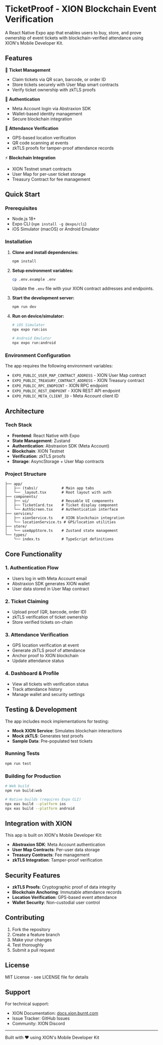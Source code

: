 # TicketProof - XION Blockchain Event Verification

A React Native Expo app that enables users to buy, store, and prove ownership of event tickets with blockchain-verified attendance using XION's Mobile Developer Kit.

## Features

🎫 **Ticket Management**
- Claim tickets via QR scan, barcode, or order ID
- Store tickets securely with User Map smart contracts
- Verify ticket ownership with zkTLS proofs

🔐 **Authentication**
- Meta Account login via Abstraxion SDK
- Wallet-based identity management
- Secure blockchain integration

📍 **Attendance Verification**
- GPS-based location verification
- QR code scanning at events
- zkTLS proofs for tamper-proof attendance records

⚡ **Blockchain Integration**
- XION Testnet smart contracts
- User Map for per-user ticket storage
- Treasury Contract for fee management

## Quick Start

### Prerequisites

- Node.js 18+ 
- Expo CLI (`npm install -g @expo/cli`)
- iOS Simulator (macOS) or Android Emulator

### Installation

1. **Clone and install dependencies:**
   ```bash
   npm install
   ```

2. **Setup environment variables:**
   ```bash
   cp .env.example .env
   ```
   Update the `.env` file with your XION contract addresses and endpoints.

3. **Start the development server:**
   ```bash
   npm run dev
   ```

4. **Run on device/simulator:**
   ```bash
   # iOS Simulator
   npx expo run:ios
   
   # Android Emulator  
   npx expo run:android
   ```

### Environment Configuration

The app requires the following environment variables:

- `EXPO_PUBLIC_USER_MAP_CONTRACT_ADDRESS` - XION User Map contract
- `EXPO_PUBLIC_TREASURY_CONTRACT_ADDRESS` - XION Treasury contract  
- `EXPO_PUBLIC_RPC_ENDPOINT` - XION RPC endpoint
- `EXPO_PUBLIC_REST_ENDPOINT` - XION REST API endpoint
- `EXPO_PUBLIC_META_CLIENT_ID` - Meta Account client ID

## Architecture

### Tech Stack

- **Frontend**: React Native with Expo
- **State Management**: Zustand
- **Authentication**: Abstraxion SDK (Meta Account)
- **Blockchain**: XION Testnet
- **Verification**: zkTLS proofs
- **Storage**: AsyncStorage + User Map contracts

### Project Structure

```
├── app/
│   ├── (tabs)/           # Main app tabs
│   └── _layout.tsx       # Root layout with auth
├── components/
│   ├── ui/               # Reusable UI components
│   ├── TicketCard.tsx    # Ticket display component
│   └── AuthScreen.tsx    # Authentication interface
├── services/
│   ├── xionService.ts    # XION blockchain integration
│   └── locationService.ts # GPS/location utilities
├── store/
│   └── useAppStore.ts    # Zustand state management
└── types/
    └── index.ts          # TypeScript definitions
```

## Core Functionality

### 1. Authentication Flow

- Users log in with Meta Account email
- Abstraxion SDK generates XION wallet
- User data stored in User Map contract

### 2. Ticket Claiming

- Upload proof (QR, barcode, order ID)
- zkTLS verification of ticket ownership
- Store verified tickets on-chain

### 3. Attendance Verification

- GPS location verification at event
- Generate zkTLS proof of attendance  
- Anchor proof to XION blockchain
- Update attendance status

### 4. Dashboard & Profile

- View all tickets with verification status
- Track attendance history
- Manage wallet and security settings

## Testing & Development

The app includes mock implementations for testing:

- **Mock XION Service**: Simulates blockchain interactions
- **Mock zkTLS**: Generates test proofs
- **Sample Data**: Pre-populated test tickets

### Running Tests

```bash
npm run test
```

### Building for Production

```bash
# Web build
npm run build:web

# Native builds (requires Expo CLI)
npx eas build --platform ios
npx eas build --platform android
```

## Integration with XION

This app is built on XION's Mobile Developer Kit:

- **Abstraxion SDK**: Meta Account authentication
- **User Map Contracts**: Per-user data storage
- **Treasury Contracts**: Fee management
- **zkTLS Integration**: Tamper-proof verification

## Security Features

- **zkTLS Proofs**: Cryptographic proof of data integrity
- **Blockchain Anchoring**: Immutable attendance records
- **Location Verification**: GPS-based event attendance
- **Wallet Security**: Non-custodial user control

## Contributing

1. Fork the repository
2. Create a feature branch
3. Make your changes
4. Test thoroughly
5. Submit a pull request

## License

MIT License - see LICENSE file for details

## Support

For technical support:
- XION Documentation: [docs.xion.burnt.com](https://docs.xion.burnt.com)
- Issue Tracker: GitHub Issues
- Community: XION Discord

---

Built with ❤️ using XION's Mobile Developer Kit